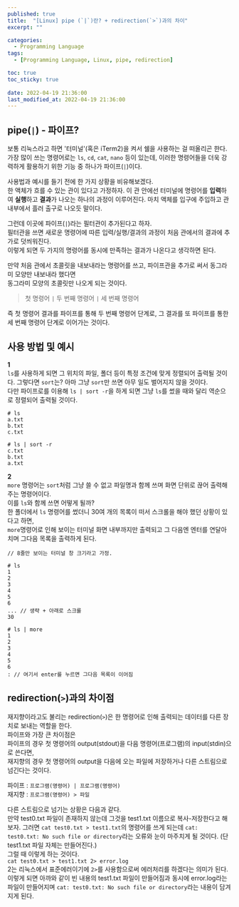 ```yaml
---
published: true
title:  "[Linux] pipe (`|`)란? + redirection(`>`)과의 차이"
excerpt: ""

categories:
  - Programming Language
tags:
  - [Programming Language, Linux, pipe, redirection]

toc: true
toc_sticky: true
 
date: 2022-04-19 21:36:00
last_modified_at: 2022-04-19 21:36:00
---
```


## pipe(`|`) - 파이프?  
보통 리눅스라고 하면 '터미널'(혹은 iTerm2)을 켜서 쉘을 사용하는 걸 떠올리곤 한다.  
가장 많이 쓰는 명령어로는 `ls`, `cd`, `cat`, `nano` 등이 있는데, 이러한 명령어들을 더욱 강력하게 활용하기 위한 기능 중 하나가 파이프(`|`)이다.  

사용법과 예시를 들기 전에 한 가지 상황을 비유해보겠다.  
한 액체가 흐를 수 있는 관이 있다고 가정하자. 이 관 안에선 터미널에 명령어를 **입력**하여 **실행**하고 **결과**가 나오는 하나의 과정이 이루어진다. 마치 액체를 입구에 주입하고 관 내부에서 흘러 출구로 나오듯 말이다.  

그런데 이곳에 파이프(`|`)라는 필터관이 추가된다고 하자.  
필터관을 쓰면 새로운 명령어에 따른 입력/실행/결과의 과정이 처음 관에서의 결과에 추가로 덧씌워진다.  
이렇게 되면 두 가지의 명령어를 동시에 만족하는 결과가 나온다고 생각하면 된다.  

만약 처음 관에서 초콜릿을 내보내라는 명령어를 쓰고, 파이프관을 추가로 써서 동그라미 모양만 내보내라 했다면  
동그라미 모양의 초콜릿만 나오게 되는 것이다. 

> 첫 명령어 `|` 두 번째 명령어 `|` 세 번째 명령어  

즉 첫 명령어 결과를 파이프를 통해 두 번째 명령어 단계로, 그 결과를 또 파이프를 통한 세 번째 명령어 단계로 이어가는 것이다.  


## 사용 방법 및 예시
**1**  
`ls`를 사용하게 되면 그 위치의 파일, 폴더 등이 특정 조건에 맞게 정렬되어 출력될 것이다.
그렇다면 `sort`는? 아마 그냥 `sort`만 쓰면 아무 일도 벌어지지 않을 것이다.  
다만 파이프로를 이용해 `ls | sort -r`을 하게 되면 그냥 `ls`를 썼을 때와 달리 역순으로 정렬되어 출력될 것이다.  

```shell
# ls
a.txt
b.txt
c.txt

# ls | sort -r
c.txt
b.txt
a.txt
```

**2**  
`more` 명령어는 `sort`처럼 그냥 쓸 수 없고 파일명과 함께 쓰며 화면 단위로 끊어 출력해 주는 명령어이다.  
이를 `ls`와 함께 쓰면 어떻게 될까?  
한 폴더에서 `ls` 명령어를 썼더니 30여 개의 목록이 떠서 스크롤을 해야 했던 상황이 있다고 하면,  
`more`명령어로 인해 보이는 터미널 화면 내부까지만 출력되고 그 다음엔 엔터를 연달아 치며 그다음 목록을 출력하게 된다.  

```shell
// 8줄만 보이는 터미널 창 크기라고 가정.

# ls
1
2
3
4
5
6
... // 생략 + 아래로 스크롤
30

# ls | more
1
2
3
4
5
6
: // 여기서 enter를 누르면 그다음 목록이 이어짐

```

## redirection(`>`)과의 차이점  
재지향이라고도 불리는 redirection(`>`)은 한 명령어로 인해 출력되는 데이터를 다른 장치로 보내는 역할을 한다.  
파이프와 가장 큰 차이점은  
파이프의 경우 첫 명령어의 output(stdout)을 다음 명령어(프로그램)의 input(stdin)으로 쓴다면,  
재지향의 경우 첫 명령어의 output을 다음에 오는 파일에 저장하거나 다른 스트림으로 넘긴다는 것이다.  

파이프 : `프로그램(명령어) | 프로그램(명령어)`  
재지향 : `프로그램(명령어) > 파일`  

다른 스트림으로 넘기는 상황은 다음과 같다.  
만약 test0.txt 파일이 존재하지 않는데 그것을 test1.txt 이름으로 복사-저장한다고 해보자. 그러면 `cat test0.txt > test1.txt`의 명령어를 쓰게 되는데 `cat: test0.txt: No such file or directory`라는 오류와 눈이 마주치게 될 것이다. (단 test1.txt 파일 자체는 만들어진다.)  
그럴 때 이렇게 하는 것이다.  
`cat test0.txt > test1.txt 2> error.log`  
2는 리눅스에서 표준에러이기에 `2>`를 사용함으로써 에러처리를 하겠다는 의미가 된다.  
이렇게 되면 아까와 같이 빈 내용의 test1.txt 파일이 만들어짐과 동시에 error.log라는 파일이 만들어지며 `cat: test0.txt: No such file or directory`라는 내용이 담겨지게 된다.  



<br>

<br>
